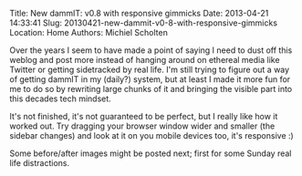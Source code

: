 Title: New dammIT: v0.8 with responsive gimmicks
Date: 2013-04-21 14:33:41
Slug: 20130421-new-dammit-v0-8-with-responsive-gimmicks
Location: Home
Authors: Michiel Scholten

<p>Over the years I seem to have made a point of saying I need to dust off this weblog and post more instead of hanging around on ethereal media like Twitter or getting sidetracked by real life. I'm still trying to figure out a way of getting dammIT in my (daily?) system, but at least I made it more fun for me to do so by rewriting large chunks of it and bringing the visible part into this decades tech mindset.</p>

<p>It's not finished, it's not guaranteed to be perfect, but I really like how it worked out. Try dragging your browser window wider and smaller (the sidebar changes) and look at it on you mobile devices too, it's responsive :)</p>

<p>Some before/after images might be posted next; first for some Sunday real life distractions.</p>